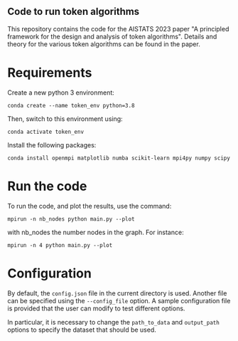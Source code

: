 ## Code to run token algorithms

This repository contains the code for the AISTATS 2023 paper "A principled framework for the design and analysis of
token algorithms". Details and theory for the various token algorithms can be found in the paper.  

# Requirements

Create a new python 3 environment:

`conda create --name token_env python=3.8`

Then, switch to this environment using:

`conda activate token_env`

Install the following packages:

`conda install openmpi matplotlib numba scikit-learn mpi4py numpy scipy`


# Run the code

To run the code, and plot the results, use the command:

`mpirun -n nb_nodes python main.py --plot`

with nb_nodes the number nodes in the graph. For instance:

`mpirun -n 4 python main.py --plot`

# Configuration

By default, the `config.json` file in the current directory is used. Another file can be specified using the `--config_file` option. A sample configuration file is provided that the user can modify to test different options.

In particular, it is necessary to change the `path_to_data` and `output_path` options to specify the dataset that should be used. 
    
